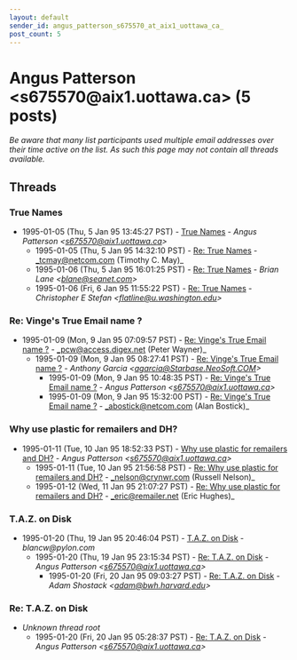 ```yaml
---
layout: default
sender_id: angus_patterson_s675570_at_aix1_uottawa_ca_
post_count: 5
---
```


# Angus Patterson <s675570<span>@</span>aix1.uottawa.ca> (5 posts)

_Be aware that many list participants used multiple email addresses over their time active on the list. As such this page may not contain all threads available._

## Threads

### True Names
+ 1995-01-05 (Thu, 5 Jan 95 13:45:27 PST) - [True Names](/archive/1995/01/f6cca6c457ed087da690bdbee39bac0916efefc99b67e91019fa7633e271924b) - _Angus Patterson \<s675570@aix1.uottawa.ca\>_
  + 1995-01-05 (Thu, 5 Jan 95 14:32:10 PST) - [Re: True Names](/archive/1995/01/ab91df4eda0aea05c4d34bdbd0d75ae2c98bf156967755362ea56aa7da6c30ed) - _tcmay@netcom.com (Timothy C. May)_
  + 1995-01-06 (Thu, 5 Jan 95 16:01:25 PST) - [Re: True Names](/archive/1995/01/9d0761ffe8b506d2e30e3c0151da7e27eefc765d6eb56ed032ec08eacd73755b) - _Brian Lane \<blane@seanet.com\>_
  + 1995-01-06 (Fri, 6 Jan 95 11:55:22 PST) - [Re: True Names](/archive/1995/01/444b5f83ea3a69d9d887a0f0b9fd55afc87e8c690de1ec2a543e951e7ee02d63) - _Christopher E Stefan \<flatline@u.washington.edu\>_

### Re: Vinge's True Email name ?
+ 1995-01-09 (Mon, 9 Jan 95 07:09:57 PST) - [Re: Vinge's True Email name ?](/archive/1995/01/592149f29e1d5a286d1d61c9c739e24dcf67385535d1b753fdf3c295d5cf3409) - _pcw@access.digex.net (Peter Wayner)_
  + 1995-01-09 (Mon, 9 Jan 95 08:27:41 PST) - [Re: Vinge's True Email name ?](/archive/1995/01/6ae12b67860ee05f01fe8debba249c0510c25a13b2533dbd26e5a577552fffa8) - _Anthony Garcia \<agarcia@Starbase.NeoSoft.COM\>_
    + 1995-01-09 (Mon, 9 Jan 95 10:48:35 PST) - [Re: Vinge's True Email name ?](/archive/1995/01/07a6fbb79fd3a3cace28c6d55ee645919d68d2df2cf11e4feeecfa811b0453a4) - _Angus Patterson \<s675570@aix1.uottawa.ca\>_
    + 1995-01-09 (Mon, 9 Jan 95 15:32:00 PST) - [Re: Vinge's True Email name ?](/archive/1995/01/09aaf7e2a42551cb5d842b71d58dc4a558372e2b7dfbe8ec9127d7520388ae5a) - _abostick@netcom.com (Alan Bostick)_

### Why use plastic for remailers and DH?
+ 1995-01-11 (Tue, 10 Jan 95 18:52:33 PST) - [Why use plastic for remailers and DH?](/archive/1995/01/103e03e2a887482793a2bdc0f91c5186b2d30848beea7685fe289f8ff197c3aa) - _Angus Patterson \<s675570@aix1.uottawa.ca\>_
  + 1995-01-11 (Tue, 10 Jan 95 21:56:58 PST) - [Re: Why use plastic for remailers and DH?](/archive/1995/01/1af222e7bd7448cde01c3f9ca93406bfc6f3a4325aa7383fbc992ba0ff373626) - _nelson@crynwr.com (Russell Nelson)_
  + 1995-01-12 (Wed, 11 Jan 95 21:07:27 PST) - [Re: Why use plastic for remailers and DH?](/archive/1995/01/711b5ba2ff104e2780bc2ed56ad4cff2b96a114bf676aa2b74085889a7daebfe) - _eric@remailer.net (Eric Hughes)_

### T.A.Z. on Disk
+ 1995-01-20 (Thu, 19 Jan 95 20:46:04 PST) - [T.A.Z. on Disk](/archive/1995/01/b58d97e6459ef501327721661d03c094102096db14c7517d06991c03f299ef0d) - _blancw@pylon.com_
  + 1995-01-20 (Thu, 19 Jan 95 23:15:34 PST) - [Re: T.A.Z. on Disk](/archive/1995/01/e9cc1dd4835c61c1b91ce59e57e4fcd297645e24a6c22976650c3e8c8c374f4c) - _Angus Patterson \<s675570@aix1.uottawa.ca\>_
    + 1995-01-20 (Fri, 20 Jan 95 09:03:27 PST) - [Re: T.A.Z. on Disk](/archive/1995/01/9b687931a340977d9034c18797cf8147e2f5a01096b677f4afc10897d9958c80) - _Adam Shostack \<adam@bwh.harvard.edu\>_

### Re: T.A.Z. on Disk
+ _Unknown thread root_
  + 1995-01-20 (Fri, 20 Jan 95 05:28:37 PST) - [Re: T.A.Z. on Disk](/archive/1995/01/30c1eaae2dfb5a0f021f9805958b02a2613ff4c8fdac3138fd91f6b83b89a3d4) - _Angus Patterson \<s675570@aix1.uottawa.ca\>_

